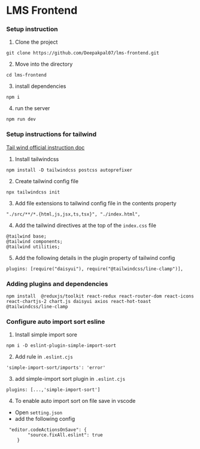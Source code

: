 # LMS Frontend

### Setup instruction

1. Clone the project

```
git clone https://github.com/Deepakpal07/lms-frontend.git
```

2. Move into the directory
```
cd lms-frontend
```
3. install dependencies
```
npm i
```
4. run the server

```
npm run dev
```

### Setup instructions for tailwind

[Tail wind official instruction doc](https://tailwindcss.com/docs/installation)

1. Install tailwindcss

```
npm install -D tailwindcss postcss autoprefixer
```
2. Create tailwind config file

```
npx tailwindcss init
```
3. Add file extensions to tailwind config file in the contents property
```
"./src/**/*.{html,js,jsx,ts,tsx}", "./index.html",
```
4. Add the tailwind directives at the top of the `index.css` file
```
@tailwind base;
@tailwind components;
@tailwind utilities;
```

5. Add the following details in the plugin property of tailwind config
```
plugins: [require("daisyui"), require("@tailwindcss/line-clamp")],
```

### Adding plugins and dependencies

```
npm install  @reduxjs/toolkit react-redux react-router-dom react-icons react-chartjs-2 chart.js daisyui axios react-hot-toast @tailwindcss/line-clamp
```


### Configure auto import sort esline

1. Install simple import sore
```
npm i -D eslint-plugin-simple-import-sort
```

2. Add rule in `.eslint.cjs`
```
'simple-import-sort/imports': 'error'
```

3. add simple-import sort plugin in `.eslint.cjs`
```
plugins: [...,'simple-import-sort']
```

4. To enable auto import sort on file save in vscode

- Open `setting.json`
- add the following config
```
 "editor.codeActionsOnSave": {
        "source.fixAll.eslint": true
    }
```
